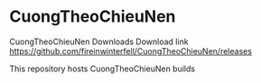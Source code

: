 # CuongTheoChieuNen

CuongTheoChieuNen Downloads
Download link
https://github.com/fireinwinterfell/CuongTheoChieuNen/releases

This repository hosts CuongTheoChieuNen builds
